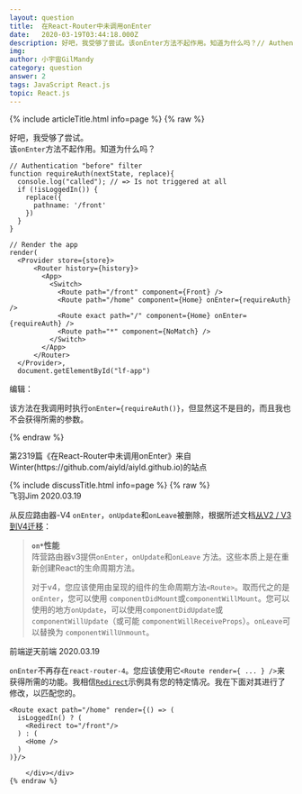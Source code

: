 ```yaml
---
layout: question
title:  在React-Router中未调用onEnter
date:   2020-03-19T03:44:18.000Z
description: 好吧，我受够了尝试。该onEnter方法不起作用。知道为什么吗？// Authentication "before" filterfunction...
img: 
author: 小宇宙GilMandy
category: question
answer: 2
tags: JavaScript React.js
topic: React.js
---
```

<div class="article-root">
  <div class="article">
    {% include articleTitle.html info=page %}
    {% raw %}
    <div class="article-content"><p><font style="vertical-align: inherit;"><font style="vertical-align: inherit;">好吧，我受够了尝试。</font></font><br><font style="vertical-align: inherit;"><font style="vertical-align: inherit;">
该</font></font><code>onEnter</code><font style="vertical-align: inherit;"><font style="vertical-align: inherit;">方法不起作用。</font><font style="vertical-align: inherit;">知道为什么吗？</font></font></p>

<pre><code>// Authentication "before" filter<font></font>
function requireAuth(nextState, replace){<font></font>
  console.log("called"); // =&gt; Is not triggered at all <font></font>
  if (!isLoggedIn()) {<font></font>
    replace({<font></font>
      pathname: '/front'<font></font>
    })<font></font>
  }<font></font>
}<font></font>
<font></font>
// Render the app<font></font>
render(<font></font>
  &lt;Provider store={store}&gt;<font></font>
      &lt;Router history={history}&gt;<font></font>
        &lt;App&gt;<font></font>
          &lt;Switch&gt;<font></font>
            &lt;Route path="/front" component={Front} /&gt;<font></font>
            &lt;Route path="/home" component={Home} onEnter={requireAuth} /&gt;<font></font>
            &lt;Route exact path="/" component={Home} onEnter={requireAuth} /&gt;<font></font>
            &lt;Route path="*" component={NoMatch} /&gt;<font></font>
          &lt;/Switch&gt;<font></font>
        &lt;/App&gt;<font></font>
      &lt;/Router&gt;<font></font>
  &lt;/Provider&gt;,<font></font>
  document.getElementById("lf-app")<font></font>
</code></pre>

<p><font style="vertical-align: inherit;"><font style="vertical-align: inherit;">编辑： </font></font></p>

<p><font style="vertical-align: inherit;"><font style="vertical-align: inherit;">该方法在我调用时执行</font></font><code>onEnter={requireAuth()}</code><font style="vertical-align: inherit;"><font style="vertical-align: inherit;">，但显然这不是目的，而且我也不会获得所需的参数。</font></font></p></div>
    {% endraw %}
  </div>
  <p class="winter_mark">第2319篇《在React-Router中未调用onEnter》来自Winter(https://github.com/aiyld/aiyld.github.io)的站点</p>
  <div class="discuss-wrapper">
    {% include discussTitle.html info=page %}
    {% raw %}
    <div class="discuss-item">
        <div class="discuss-parent">
          <div class="discuss-meta">
            <span class="discuss-user">飞羽Jim</span>
            <span class="discuss-time">2020.03.19</span>
          </div>
          <div class="discuss-comment"><p><font style="vertical-align: inherit;"><font style="vertical-align: inherit;">从反应路由器-V4 </font></font><code>onEnter</code><font style="vertical-align: inherit;"><font style="vertical-align: inherit;">，</font></font><code>onUpdate</code><font style="vertical-align: inherit;"><font style="vertical-align: inherit;">和</font></font><code>onLeave</code><font style="vertical-align: inherit;"><font style="vertical-align: inherit;">被删除，根据所述文档</font></font><a href="https://github.com/ReactTraining/react-router/blob/master/packages/react-router/docs/guides/migrating.md#on-properties" rel="noreferrer"><font style="vertical-align: inherit;"><font style="vertical-align: inherit;">从V2 / V3到V4迁移</font></font></a><font style="vertical-align: inherit;"><font style="vertical-align: inherit;">：</font></font></p>

<blockquote>
  <p><strong><code>on*</code><font style="vertical-align: inherit;"><font style="vertical-align: inherit;">性能</font></font></strong><br><font style="vertical-align: inherit;"><font style="vertical-align: inherit;"> 
   阵营路由器v3提供</font></font><code>onEnter</code><font style="vertical-align: inherit;"><font style="vertical-align: inherit;">，</font></font><code>onUpdate</code><font style="vertical-align: inherit;"><font style="vertical-align: inherit;">和</font></font><code>onLeave</code><font style="vertical-align: inherit;"><font style="vertical-align: inherit;">
  方法。</font><font style="vertical-align: inherit;">这些本质上是在重新创建React的生命周期方法。</font></font></p>
  
  <p><font style="vertical-align: inherit;"><font style="vertical-align: inherit;">对于v4，您应该使用由呈现的组件的生命周期方法</font></font><code>&lt;Route&gt;</code><font style="vertical-align: inherit;"><font style="vertical-align: inherit;">。</font><font style="vertical-align: inherit;">取而代之的是</font></font><code>onEnter</code><font style="vertical-align: inherit;"><font style="vertical-align: inherit;">，您可以使用
   </font></font><code>componentDidMount</code><font style="vertical-align: inherit;"><font style="vertical-align: inherit;">或</font></font><code>componentWillMount</code><font style="vertical-align: inherit;"><font style="vertical-align: inherit;">。</font><font style="vertical-align: inherit;">您可以使用的地方</font></font><code>onUpdate</code><font style="vertical-align: inherit;"><font style="vertical-align: inherit;">，可以使用</font></font><code>componentDidUpdate</code><font style="vertical-align: inherit;"><font style="vertical-align: inherit;">或</font></font><code>componentWillUpdate</code><font style="vertical-align: inherit;"><font style="vertical-align: inherit;">（或可能
   </font></font><code>componentWillReceiveProps</code><font style="vertical-align: inherit;"><font style="vertical-align: inherit;">）。</font></font><code>onLeave</code><font style="vertical-align: inherit;"><font style="vertical-align: inherit;">可以替换为
   </font></font><code>componentWillUnmount</code><font style="vertical-align: inherit;"><font style="vertical-align: inherit;">。</font></font></p>
</blockquote></div>
        </div></div><div class="discuss-item">
        <div class="discuss-parent">
          <div class="discuss-meta">
            <span class="discuss-user">前端逆天前端</span>
            <span class="discuss-time">2020.03.19</span>
          </div>
          <div class="discuss-comment"><p><code>onEnter</code><font style="vertical-align: inherit;"><font style="vertical-align: inherit;">不再存在</font></font><code>react-router-4</code><font style="vertical-align: inherit;"><font style="vertical-align: inherit;">。</font><font style="vertical-align: inherit;">您应该使用它</font></font><code>&lt;Route render={ ... } /&gt;</code><font style="vertical-align: inherit;"><font style="vertical-align: inherit;">来获得所需的功能。</font><font style="vertical-align: inherit;">我相信</font></font><a href="https://reacttraining.com/react-router/web/api/Redirect" rel="noreferrer"><code>Redirect</code></a><font style="vertical-align: inherit;"><font style="vertical-align: inherit;">示例具有您的特定情况。</font><font style="vertical-align: inherit;">我在下面对其进行了修改，以匹配您的。</font></font></p>

<pre><code>&lt;Route exact path="/home" render={() =&gt; (<font></font>
  isLoggedIn() ? (<font></font>
    &lt;Redirect to="/front"/&gt;<font></font>
  ) : (<font></font>
    &lt;Home /&gt;<font></font>
  )<font></font>
)}/&gt;<font></font>
</code></pre></div>
        </div></div>
    {% endraw %}
  </div>
<div>

